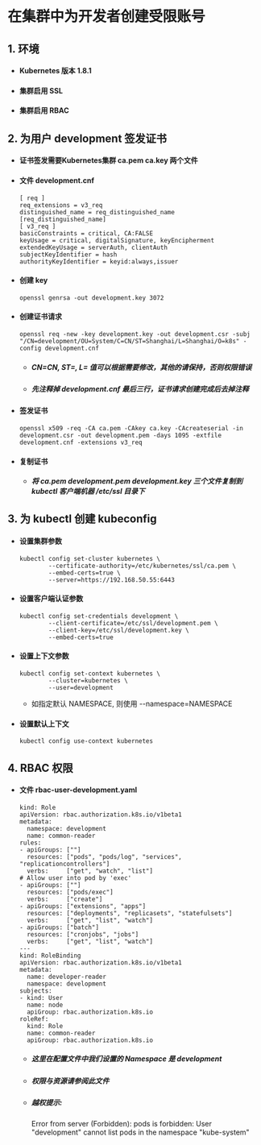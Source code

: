# 在集群中为开发者创建受限账号

## 1. 环境

- #### Kubernetes 版本 1.8.1
- #### 集群启用 SSL
- #### 集群启用 RBAC

## 2. 为用户 development 签发证书
- #### 证书签发需要Kubernetes集群 ca.pem ca.key 两个文件
- #### 文件 development.cnf

      [ req ]
      req_extensions = v3_req
      distinguished_name = req_distinguished_name
      [req_distinguished_name]
      [ v3_req ]
      basicConstraints = critical, CA:FALSE
      keyUsage = critical, digitalSignature, keyEncipherment
      extendedKeyUsage = serverAuth, clientAuth
      subjectKeyIdentifier = hash
      authorityKeyIdentifier = keyid:always,issuer

- #### 创建 key

      openssl genrsa -out development.key 3072

- #### 创建证书请求  

      openssl req -new -key development.key -out development.csr -subj "/CN=development/OU=System/C=CN/ST=Shanghai/L=Shanghai/O=k8s" -config development.cnf

  - ##### CN=CN, ST=, L= 值可以根据需要修改，其他的请保持，否则权限错误
  - ##### 先注释掉 development.cnf 最后三行，证书请求创建完成后去掉注释

- #### 签发证书

      openssl x509 -req -CA ca.pem -CAkey ca.key -CAcreateserial -in development.csr -out development.pem -days 1095 -extfile development.cnf -extensions v3_req

- #### 复制证书
  - ##### 将 ca.pem development.pem development.key 三个文件复制到 kubectl 客户端机器 /etc/ssl 目录下


## 3. 为 kubectl 创建 kubeconfig

- #### 设置集群参数

      kubectl config set-cluster kubernetes \
              --certificate-authority=/etc/kubernetes/ssl/ca.pem \
              --embed-certs=true \
              --server=https://192.168.50.55:6443

- #### 设置客户端认证参数

      kubectl config set-credentials development \
              --client-certificate=/etc/ssl/development.pem \
              --client-key=/etc/ssl/development.key \
              --embed-certs=true

- #### 设置上下文参数

      kubectl config set-context kubernetes \
              --cluster=kubernetes \
              --user=development

  - 如指定默认 NAMESPACE, 则使用 --namespace=NAMESPACE

- #### 设置默认上下文

      kubectl config use-context kubernetes

## 4. RBAC 权限

- #### 文件 rbac-user-development.yaml

      kind: Role
      apiVersion: rbac.authorization.k8s.io/v1beta1
      metadata:
        namespace: development
        name: common-reader
      rules:
      - apiGroups: [""]
        resources: ["pods", "pods/log", "services", "replicationcontrollers"]
        verbs:     ["get", "watch", "list"]
      # Allow user into pod by 'exec'
      - apiGroups: [""]
        resources: ["pods/exec"]
        verbs:     ["create"]
      - apiGroups: ["extensions", "apps"]
        resources: ["deployments", "replicasets", "statefulsets"]
        verbs:     ["get", "list", "watch"]
      - apiGroups: ["batch"]
        resources: ["cronjobs", "jobs"]
        verbs:     ["get", "list", "watch"]
      ---
      kind: RoleBinding
      apiVersion: rbac.authorization.k8s.io/v1beta1
      metadata:
        name: developer-reader
        namespace: development
      subjects:
      - kind: User
        name: node
        apiGroup: rbac.authorization.k8s.io
      roleRef:
        kind: Role
        name: common-reader
        apiGroup: rbac.authorization.k8s.io

  - ##### 这里在配置文件中我们设置的 Namespace 是 development
  - ##### 权限与资源请参阅此文件
  - ##### 越权提示:

      Error from server (Forbidden): pods is forbidden: User "development" cannot list pods in the namespace "kube-system"
